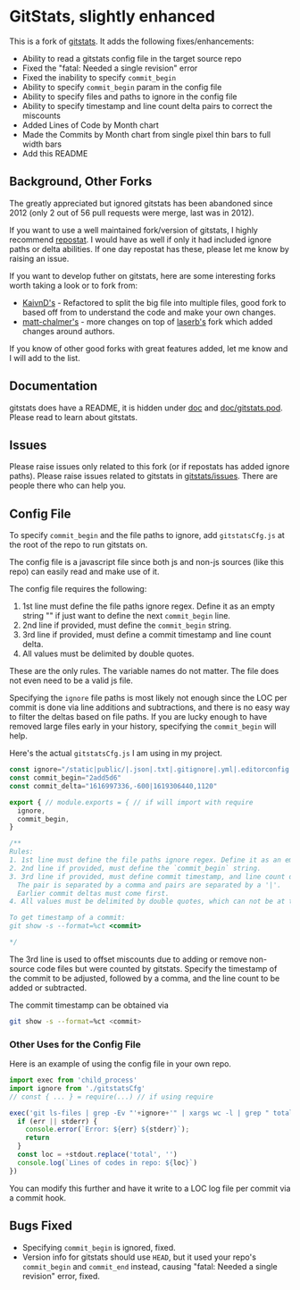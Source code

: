 # GitStats, slightly enhanced

This is a fork of [gitstats](https://github.com/hoxu/gitstats). It adds the following fixes/enhancements:

- Ability to read a gitstats config file in the target source repo
- Fixed the "fatal: Needed a single revision" error
- Fixed the inability to specify `commit_begin`
- Ability to specify `commit_begin` param in the config file
- Ability to specify files and paths to ignore in the config file
- Ability to specify timestamp and line count delta pairs to correct the miscounts
- Added Lines of Code by Month chart
- Made the Commits by Month chart from single pixel thin bars to full width bars
- Add this README


## Background, Other Forks

The greatly appreciated but ignored gitstats has been abandoned since 2012 (only 2 out of 56 pull requests were merge, last was in 2012).

If you want to use a well maintained fork/version of gitstats, I highly recommend [repostat](https://github.com/vifactor/repostat). I would have as well if only it had included ignore paths or delta abilities. If one day repostat has these, please let me know by raising an issue.  

If you want to develop futher on gitstats, here are some interesting forks worth taking a look or to fork from:

- [KaivnD's](https://github.com/KaivnD/gitstats/commits/master) - Refactored to split the big file into multiple files, good fork to based off from to understand the code and make your own changes.
- [matt-chalmer's](https://github.com/matt-chalmers/gitstats/commits/master) - more changes on top of [laserb's](https://github.com/laserb/gitstats/commits/master) fork which added changes around authors.

If you know of other good forks with great features added, let me know and I will add to the list.

## Documentation

gitstats does have a README, it is hidden under [doc](doc) and [doc/gitstats.pod](doc/gitstats.pod). Please read to learn about gitstats.


## Issues

Please raise issues only related to this fork (or if repostats has added ignore paths).
Please raise issues related to gitstats in [gitstats/issues](https://github.com/hoxu/gitstats/issues). There are people there who can help you.


## Config File

To specify `commit_begin` and the file paths to ignore, add `gitstatsCfg.js` at the root of the repo to run gitstats on.

The config file is a javascript file since both js and non-js sources (like this repo) can easily read and make use of it.

The config file requires the following:

1. 1st line must define the file paths ignore regex. Define it as an empty string "" if just want to define the next `commit_begin` line.
2. 2nd line if provided, must define the `commit_begin` string.
3. 3rd line if provided, must define a commit timestamp and line count delta.
4. All values must be delimited by double quotes.

These are the only rules. The variable names do not matter. The file does not even need to be a valid js file. 

Specifying the `ignore` file paths is most likely not enough since the LOC per commit is done via line additions and subtractions, and there is no easy way to filter the deltas based on file paths. If you are lucky enough to have removed large files early in your history, specifying the `commit_begin` will help.

Here's the actual `gitstatsCfg.js` I am using in my project.

```javascript
const ignore="/static|public/|.json|.txt|.gitignore|.yml|.editorconfig|.lock|chart/config.js"
const commit_begin="2add5d6"
const commit_delta="1616997336,-600|1619306440,1120" 

export { // module.exports = { // if will import with require
  ignore,
  commit_begin,
}

/**
Rules:
1. 1st line must define the file paths ignore regex. Define it as an empty string "" if just want to define the next `commit_begin` line.
2. 2nd line if provided, must define the `commit_begin` string.
3. 3rd line if provided, must define commit timestamp, and line count delta pairs.
  The pair is separated by a comma and pairs are separated by a '|'.
  Earlier commit deltas must come first.
4. All values must be delimited by double quotes, which can not be at the start of the line.

To get timestamp of a commit:
git show -s --format=%ct <commit>

*/
```

The 3rd line is used to offset miscounts due to adding or remove non-source code files but were counted by gitstats. Specify the timestamp of the commit to be adjusted, followed by a comma, and the line count to be added or subtracted.

The commit timestamp can be obtained via 

```bash
git show -s --format=%ct <commit>
```


### Other Uses for the Config File

Here is an example of using the config file in your own repo.

```javascript
import exec from 'child_process'
import ignore from './gitstatsCfg'
// const { ... } = require(...) // if using require

exec('git ls-files | grep -Ev "'+ignore+'" | xargs wc -l | grep " total"', (err, stdout, stderr) => {
  if (err || stderr) {
    console.error(`Error: ${err} ${stderr}`);
    return
  }
  const loc = +stdout.replace('total', '')
  console.log(`Lines of codes in repo: ${loc}`)
})
```

You can modify this further and have it write to a LOC log file per commit via a commit hook.


## Bugs Fixed

- Specifying `commit_begin` is ignored, fixed.
- Version info for gitstats should use `HEAD`, but it used your repo's `commit_begin` and `commit_end` instead, causing "fatal: Needed a single revision" error, fixed.